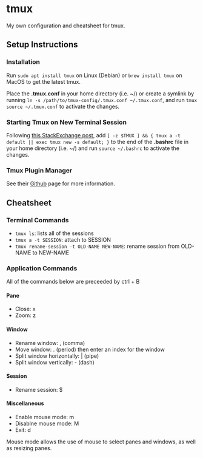 # tmux

My own configuration and cheatsheet for tmux.

## Setup Instructions

### Installation

Run `sudo apt install tmux` on Linux (Debian) or `brew install tmux` on MacOS to get the latest tmux.

Place the **.tmux.conf** in your home directory (i.e. ~/) or create a symlink by running `ln -s /path/to/tmux-config/.tmux.conf ~/.tmux.conf`, and run `tmux source ~/.tmux.conf` to activate the changes.

### Starting Tmux on New Terminal Session

Following [this StackExchange post](https://unix.stackexchange.com/questions/43601/how-can-i-set-my-default-shell-to-start-up-tmux), add `[ -z $TMUX ] && { tmux a -t default || exec tmux new -s default; }` to the end of the **.bashrc** file in your home directory (i.e. ~/) and run `source ~/.bashrc` to activate the changes.

### Tmux Plugin Manager

See their [Github](https://github.com/tmux-plugins/tpm) page for more information.

## Cheatsheet

### Terminal Commands

- `tmux ls`: lists all of the sessions
- `tmux a -t SESSION`: attach to SESSION
- `tmux rename-session -t OLD-NAME NEW-NAME`: rename session from OLD-NAME to NEW-NAME

### Application Commands

All of the commands below are preceeded by ctrl + B

#### Pane

- Close: x
- Zoom: z 

#### Window

- Rename window: , (comma)
- Move window: . (period) then enter an index for the window
- Split window horizontally: | (pipe)
- Split window vertically: - (dash)

#### Session

- Rename session: $

#### Miscellaneous

- Enable mouse mode: m
- Disablne mouse mode: M
- Exit: d

Mouse mode allows the use of mouse to select panes and windows, as well as resizing panes.
